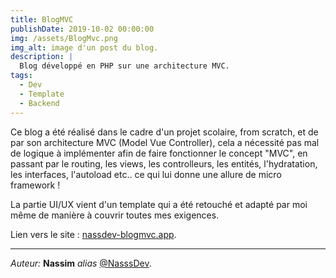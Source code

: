 ```yaml
---
title: BlogMVC
publishDate: 2019-10-02 00:00:00
img: /assets/BlogMvc.png
img_alt: image d'un post du blog.
description: |
  Blog développé en PHP sur une architecture MVC.
tags:
  - Dev
  - Template
  - Backend
---
```


Ce blog a été réalisé dans le cadre d'un projet scolaire, from scratch, et de par son architecture MVC (Model Vue Controller), cela a nécessité pas mal de logique à implémenter afin de faire fonctionner le concept "MVC", en passant par le routing, les views, les controlleurs, les entités, l'hydratation, les interfaces, l'autoload etc.. ce qui lui donne une allure de micro framework !

La partie UI/UX vient d'un template qui a été retouché et adapté par moi même de manière à couvrir toutes mes exigences.

Lien vers le site : [nassdev-blogmvc.app](https://nassdev-blogmvc.vercel.app/api).

---

_Auteur:_ **Nassim** _alias_ [@NasssDev](https://github.com/NasssDev).
